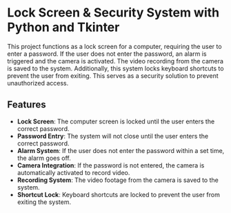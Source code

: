 # Lock Screen & Security System with Python and Tkinter

This project functions as a lock screen for a computer, requiring the user to enter a password. If the user does not enter the password, an alarm is triggered and the camera is activated. The video recording from the camera is saved to the system. Additionally, this system locks keyboard shortcuts to prevent the user from exiting. This serves as a security solution to prevent unauthorized access.

## Features

- **Lock Screen**: The computer screen is locked until the user enters the correct password.
- **Password Entry**: The system will not close until the user enters the correct password.
- **Alarm System**: If the user does not enter the password within a set time, the alarm goes off.
- **Camera Integration**: If the password is not entered, the camera is automatically activated to record video.
- **Recording System**: The video footage from the camera is saved to the system.
- **Shortcut Lock**: Keyboard shortcuts are locked to prevent the user from exiting the system.


